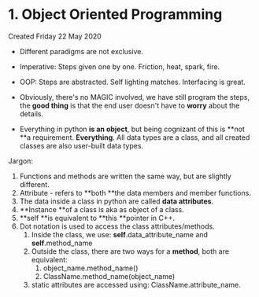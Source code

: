 # 1. Object Oriented Programming
Created Friday 22 May 2020


* Different paradigms are not exclusive.
* Imperative: Steps given one by one. Friction, heat, spark, fire.
* OOP: Steps are abstracted. Self lighting matches. Interfacing is great.



* Obviously, there's no MAGIC involved, we have still program the steps, the **good thing** is that the end user doesn't have to **worry** about the details.
* Everything in python **is an object**, but being cognizant of this is **not **a requirement. **Everything**. All data types are a class, and all created classes are also user-built data types.


Jargon:

1. Functions and methods are written the same way, but are slightly different.
2. Attribute - refers to **both **the data members and member functions.
3. The data inside a class in python are called **data attributes**.
4. **Instance **of a class is aka as object of a class.
5. **self **is equivalent to **this **pointer in C++.
6. Dot notation is used to access the class attributes/methods.
	1. Inside the class, we use: **self**.data_attribute_name and **self**.method_name
	2. Outside the class, there are two ways for a **method**, both are equivalent:
		1. object_name.method_name()
		2. ClassName.method_name(object_name)
	3. static attributes are accessed using: ClassName.attribute_name.


